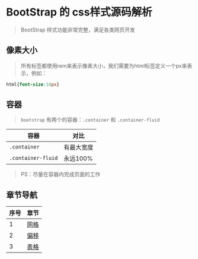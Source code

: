 # BootStrap 的 css样式源码解析

> BootStrap 样式功能非常完整，满足各类网页开发

## 像素大小

> 所有标签都使用rem来表示像素大小，我们需要为html标签定义一个px来表示，例如：

```css
html{font-size:14px}
```

## 容器

> `bootstrap` 有两个的容器：`.container` 和 `.container-fluid`

| 容器                 | 对比     |
| ------------------ | ------ |
| `.container`       | 有最大宽度  |
| `.container-fluid` | 永远100% |

> PS：尽量在容器内完成页面的工作

## 章节导航

| 序号  | 章节            |
| --- | ------------- |
| 1   | [网格](./网格.md) |
| 2   | [偏移](./偏移.md) |
| 3   | [表格](./表格.md) |
